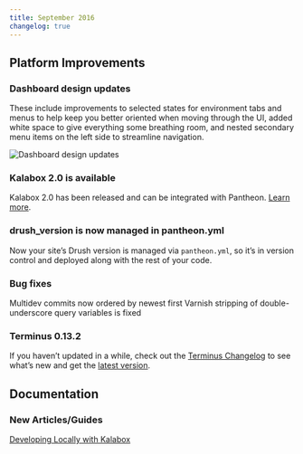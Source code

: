 ```yaml
---
title: September 2016
changelog: true
---
```

## Platform Improvements

### Dashboard design updates
These include improvements to selected states for environment tabs and menus to help keep you better oriented when moving through the UI, added white space to give everything some breathing room, and nested secondary menu items on the left side to streamline navigation.

![Dashboard design updates](../images/dashboard/interface-workflow-tool.png)

### Kalabox 2.0 is available
Kalabox 2.0 has been released and can be integrated with Pantheon. [Learn more](https://pantheon.io/blog/announcing-kalabox-2-0-local-development).

### drush_version is now managed in pantheon.yml
Now your site’s Drush version is managed via `pantheon.yml`, so it’s in version control and deployed along with the rest of your code.

### Bug fixes
Multidev commits now ordered by newest first
Varnish stripping of double-underscore query variables is fixed

### Terminus 0.13.2
If you haven’t updated in a while, check out the [Terminus Changelog](https://github.com/pantheon-systems/cli/blob/master/CHANGELOG.md) to see what’s new and get the [latest version](https://github.com/pantheon-systems/cli/releases).


## Documentation

### New Articles/Guides
[Developing Locally with Kalabox](/guides/local-development/lando-wordpress)

